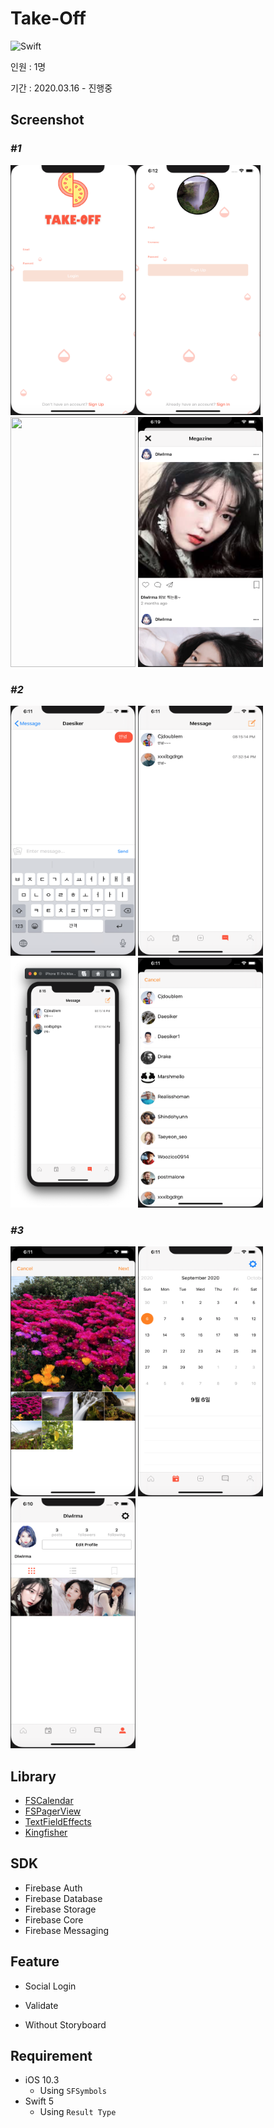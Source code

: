 # __Take-Off__

![Swift](http://img.shields.io/badge/Swift-5.2-orange.svg)


인원 : 1명   

기간 : 2020.03.16 - 진행중   

## __Screenshot__


### ___#1___
<img src="이미지/ScreenShot/LoginController.png" width="200" height="400"><img src="이미지/ScreenShot/SignupController.png" width="200" height="400"> <img src="이미지/ScreenShot/MainController.gif" width="200" height="400"> <img src="이미지/ScreenShot/PostController.png" width="200" height="400"> 


### ___#2___
<img src="이미지/ScreenShot/MessageController.png" width="200" height="400"> <img src="이미지/ScreenShot/MessageController2.png" width="200" height="400">  <img src="이미지/ScreenShot/MessageController3.png" width="200" height="400"> <img src="이미지/ScreenShot/MessageController4.png" width="200" height="400"> 


### ___#3___
<img src="이미지/ScreenShot/AddPostController.png" width="200" height="400"> <img src="이미지/ScreenShot/CalendarController.png" width="200" height="400"> <img src="이미지/ScreenShot/UserprofileController.png" width="200" height="400"> 



## __Library__

- [FSCalendar](https://github.com/WenchaoD/FSCalendar)
- [FSPagerView](https://github.com/WenchaoD/FSPagerView)
- [TextFieldEffects](https://github.com/raulriera/TextFieldEffects)
- [Kingfisher](https://github.com/onevcat/Kingfisher)

## __SDK__

- Firebase Auth
- Firebase Database
- Firebase Storage
- Firebase Core
- Firebase Messaging

## __Feature__

- Social Login

- Validate

- Without Storyboard

## __Requirement__

- iOS 10.3
    - Using `SFSymbols`
- Swift 5
    - Using `Result Type`

